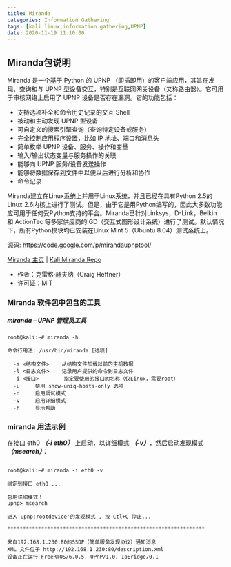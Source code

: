 ```yaml
---
title: Miranda 
categories: Information Gathering
tags: [kali linux,information gathering,UPNP]
date: 2020-11-19 11:10:00
---
```


## Miranda包说明

Miranda 是一个基于 Python 的 UPNP （即插即用）的客户端应用，其旨在发现、查询和与 UPNP 型设备交互，特别是互联网网关设备（又称路由器）。它可用于审核网络上启用了 UPNP 设备是否存在漏洞。它的功能包括：

- 支持选项补全和命令历史记录的交互 Shell
- 被动和主动发现 UPNP 型设备
- 可自定义的搜索引擎查询（查询特定设备或服务） 
- 完全控制应用程序设置，比如 IP 地址、端口和消息头
- 简单枚举 UPNP 设备、服务、操作和变量
- 输入/输出状态变量与服务操作的关联
- 能够向 UPNP 服务/设备发送操作
- 能够将数据保存到文件中以便以后进行分析和协作
- 命令记录

Miranda建立在Linux系统上并用于Linux系统，并且已经在具有Python 2.5的Linux 2.6内核上进行了测试。但是，由于它是用Python编写的，因此大多数功能应可用于任何受Python支持的平台。Miranda已针对Linksys，D-Link，Belkin 和 ActionTec 等多家供应商的IGD（交互式图形设计系统）进行了测试。默认情况下，所有Python模块均已安装在Linux Mint 5（Ubuntu 8.04）测试系统上。

源码: https://code.google.com/p/mirandaupnptool/

[Miranda 主页](http://code.google.com/p/mirandaupnptool/) | [Kali Miranda Repo](https://gitlab.com/kalilinux/packages/miranda)

- 作者：克雷格·赫夫纳（Craig Heffner）
- 许可证：MIT

### Miranda 软件包中包含的工具

##### miranda – UPNP 管理员工具

```shell
root@kali:~# miranda -h

命令行用法: /usr/bin/miranda [选项]

  -s <结构文件>    从结构文件加载以前的主机数据
  -l <日志文件>    记录用户提供的命令到日志文件
  -i <接口>        指定要使用的接口的名称（仅Linux，需要root）
  -u     禁用 show-uniq-hosts-only 选项 
  -d     启用调试模式
  -v     启用详细模式
  -h     显示帮助
```

### miranda 用法示例

在接口 eth0 ***（-i eth0）*** 上启动，以详细模式 ***（-v）***，然后启动发现模式 ***（msearch）***：

```shell

root@kali:~# miranda -i eth0 -v

绑定到接口 eth0 ...

启用详细模式！
upnp> msearch

进入'upnp:rootdevice'的发现模式 , 按 Ctl+C 停止...

****************************************************************

来自192.168.1.230:80的SSDP（简单服务发现协议）通知消息
XML 文件位于 http://192.168.1.230:80/description.xml
设备正在运行 FreeRTOS/6.0.5, UPnP/1.0, IpBridge/0.1
```
